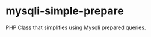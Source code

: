 mysqli-simple-prepare
=====================

PHP Class that simplifies using Mysqli prepared queries.
